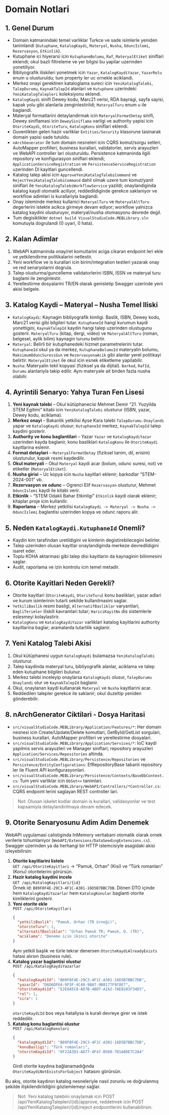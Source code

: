 ﻿# Domain Notlari

## 1. Genel Durum
- Domain katmanindaki temel varliklar Turkce ve sade isimlerle yeniden tanimlandi (`Kutuphane`, `KatalogKaydi`, `Materyal`, `Nusha`, `OduncIslemi`, `Rezervasyon`, `Etkinlik`).
- Kutuphane ici hiyerarsi icin `KutuphaneBolumu`, `Raf`, `MateryalEtiket` siniflari eklendi; okul bazli filtreleme ve yer bilgisi bu yapilar uzerinden yonetiliyor.
- Bibliyografik iliskileri yonetmek icin `Yazar`, `KatalogKaydiYazar`, `YazarRolu` enum u olusturuldu; tum property ler uc ornekle aciklandi.
- Merkez onayi gerektiren kataloglama sureci icin `YeniKatalogTalebi`, `TalepDurumu`, `KaynakTalepId` alanlari ve `Kutuphane` uzerindeki `YeniKatalogTalepleri` koleksiyonu eklendi.
- `KatalogKaydi` sinifi Dewey kodu, Marc21 verisi, RDA bayragi, sayfa sayisi, kapak yolu gibi alanlarla zenginlestirildi; `MateryalTuru` enum u ile baglandi.
- Materyal formatlarini detaylandirmak icin `MateryalFormatDetay` sinifi, Dewey siniflamasi icin `DeweySiniflama` varligi ve authority yapisi icin `OtoriteKaydi`, `OtoriteTuru`, `KatalogKonu` siniflari eklendi.
- Guvenlikten gelen hazir varliklar `Entities/Security` klasorune tasinarak domain yapisi sade tutuldu.
- `nArchGenerator` ile tum domain nesneleri icin CQRS komut/sorgu setleri, AutoMapper profilleri, business kurallari, validatorler, servis arayuzleri ve WebAPI controller lari olusturuldu. Persistence katmaninda ilgili repository ve konfigurasyon siniflari eklendi; `ApplicationServiceRegistration` ve `PersistenceServiceRegistration` uzerinden DI kayitlari guncellendi.
- Katalog talep akisi icin `ApproveYeniKatalogTalebiCommand` ve `RejectYeniKatalogTalebiCommand` dahil olmak uzere tum komut/yanit siniflari ile `YeniKatalogTalebiWorkflowService` yazildi; onaylandiginda katalog kaydi otomatik aciliyor, reddedildiginde gerekce saklaniyor ve workflow adimlari is kurallariyla baglandi.
- Onay isleminde merkez kullanici `MateryalTuru` ve `MateryalAltTuru` degerlerini istekte acikca girmeye devam ediyor; workflow yalnizca katalog kaydini olusturuyor, materyal/nusha otomasyonu devrede degil.
- Tum degisiklikler `dotnet build VisualStudioCode.MEBLibrary.sln` komutuyla dogrulandi (0 uyari, 0 hata).

## 2. Kalan Adimlar
1. WebAPI katmaninda onay/ret komutlarini aciga cikaran endpoint leri ekle ve yetkilendirme politikalarini netlestir.
2. Yeni workflow ve is kurallari icin birim/integration testleri yazarak onay ve red senaryolarini dogrula.
3. Talep olusturma/guncelleme validatorlerini ISBN, ISSN ve materyal turu baglami ile zenginlestir.
4. Yerellestirme dosyalarini TR/EN olarak genisletip Swagger uzerinde yeni akisi belgele.

## 3. Katalog Kaydi – Materyal – Nusha Temel Iliski
- `KatalogKaydi`: Kaynagin bibliyografik kimligi. Baslik, ISBN, Dewey kodu, Marc21 verisi gibi bilgileri tutar. `KutuphaneId` hangi kurumun kaydi yonettigini, `KaynakTalepId` kaydin hangi talep uzerinden olustugunu gosterir. `MateryalTuru` (kitap, dergi, video) ve `MateryalAltTuru` (roman, belgesel, aylik bilim) kaynagin turunu belirtir.
- `Materyal`: Belirli bir kutuphanedeki hizmet parametrelerini tutar. `KutuphaneId` okul ya da merkez, `KutuphaneBolumuId` materyalin bolumu, `MaksimumOduncSuresiGun` ve `RezervasyonaAcik` gibi alanlar yerel politikayi belirtir. `MateryalEtiket` ile okul icin esnek etiketleme yapilabilir.
- `Nusha`: Materyalin tekil kopyasi (fiziksel ya da dijital). `Barkod`, `RafId`, `Durumu` alanlariyla takip edilir. Aynı materyale ait birden fazla nusha olabilir.

## 4. Ayrintili Senaryo: Yahya Turan Fen Lisesi
1. **Yeni kaynak talebi** – Okul kütüphanecisi Mehmet Demir “21. Yuzyilda STEM Egitimi” kitabi icin `YeniKatalogTalebi` olusturur (ISBN, yazar, Dewey kodu, aciklama).
2. **Merkez onayi** – Bakanlik yetkilisi Ayse Kara talebi `TalepDurumu.Onaylandi` yapar ve `KatalogKaydi` olusur; `KutuphaneId` merkez, `KaynakTalepId` talep kaydini gosterir.
3. **Authority ve konu baglantilari** – Yazar `Yazar` ve `KatalogKaydiYazar` uzerinden kayda baglanir, konu basliklari `KatalogKonu` ile `OtoriteKaydi` kayitlarina eslenir.
4. **Format detaylari** – `MateryalFormatDetay` (fiziksel tanim, dil, erisim) olusturulur, kapak resmi kaydedilir.
5. **Okul materyali** – Okul `Materyal` kaydi acar (bolum, odunc suresi, not) ve etiketler (`MateryalEtiket`).
6. **Nusha girisi** – Uc kopya icin `Nusha` kayitlari eklenir; barkodlar “STEM-2024-001” vb.
7. **Rezervasyon ve odunc** – Ogrenci Elif `Rezervasyon` olusturur, Mehmet `OduncIslemi` kaydi ile kitabi verir.
8. **Etkinlik** – “STEM Odakli Bahar Etkinligi” `Etkinlik` kaydi olarak eklenir; kitaplar proje icin kullanilir.
9. **Raporlama** – Merkez yetkilisi `KatalogKaydi -> Materyal -> Nusha -> OduncIslemi` baglantisi uzerinden kopya ve odunc raporu alir.

## 5. Neden `KatalogKaydi.KutuphaneId` Onemli?
- Kaydin kim tarafindan uretildigini ve kimlerin degistirebilecegini belirler.
- Talep uzerinden olusan kayitlar onaylandiginda merkeze devredildigini isaret eder.
- Toplu KOHA aktarmasi gibi talep disi kayitlarin da kaynaginin bilinmesini saglar.
- Audit, raporlama ve izin kontrolu icin temel metadir.

## 6. Otorite Kayitlari Neden Gerekli?
- Otorite kayitlari (`OtoriteKaydi`, `OtoriteTuru`) konu basliklari, yazar adlari ve kurum isimlerinin tutarli sekilde kullanilmasini saglar.
- `YetkiliBaslik` resmi basligi, `AlternatifBasliklar` varyantlari, `BagliTerimler` iliskili kavramlari tutar; `HariciKayitNo` dis sistemlerle eslesmeyi kolaylastirir.
- `KatalogKonu` ve `KatalogKaydiYazar` varliklari katalog kayitlarini authority kayitlarina baglar; aramalarda tutarlilik saglanir.

## 7. Yeni Katalog Talebi Akisi
1. Okul kütüphanesi uygun `KatalogKaydi` bulamazsa `YeniKatalogTalebi` olusturur.
2. Talep kaydinda materyal turu, bibliyografik alanlar, aciklama ve talep eden kutuphane bilgileri bulunur.
3. Merkez talebi inceleyip onaylarsa `KatalogKaydi` olusur, `TalepDurumu` `Onaylandi` olur ve `KaynakTalepId` baglanir.
4. Okul, onaylanan kaydi kullanarak `Materyal` ve `Nusha` kayitlarini acar.
5. Reddedilen talepler gerekce ile saklanir; okul duzeltip yeniden gönderebilir.


## 8. nArchGenerator Ciktilari - Dosya Haritasi
- `src/visualStudioCode.MEBLibrary/Application/Features/*`: Her domain nesnesi icin Create/Update/Delete komutlari, GetById/GetList sorgulari, business kurallari, AutoMapper profilleri ve yerellestirme dosyalari.
- `src/visualStudioCode.MEBLibrary/Application/Services/*`: IoC kaydi yapilmis servis arayuzleri ve Manager siniflari; repository arayuzleri `Application/Services/Repositories` altinda.
- `src/visualStudioCode.MEBLibrary/Persistence/Repositories` ve `Persistence/EntityConfigurations`: EfRepositoryBase tabanli repository ler ile Fluent API konfigurasyonlari.
- `src/visualStudioCode.MEBLibrary/Persistence/Contexts/BaseDbContext.cs`: Tum yeni varliklar icin `DbSet<>` tanimlari.
- `src/visualStudioCode.MEBLibrary/WebAPI/Controllers/*Controller.cs`: CQRS endpoint lerini saglayan REST controller lari.

> Not: Olusan iskelet kodlar domain is kurallari, validasyonlar ve test kapsamiyla detaylandirilmaya devam edecek.

## 9. Otorite Senaryosunu Adim Adim Denemek
WebAPI uygulamasi calistiginda InMemory veritabani otomatik olarak ornek verilerle tohumlaniyor (`WebAPI/Extensions/DataSeedingExtensions.cs`). Swagger uzerinden ya da herhangi bir HTTP istemcisiyle asagidaki akisi izleyebilirsin:

1. **Otorite kayitlarini listele**  
   `GET /api/OtoriteKayitlari` → “Pamuk, Orhan” (Kisi) ve “Türk romanları” (Konu) otoritelerini görürsün.
2. **Hazir katalog kaydini incele**  
   `GET /api/KatalogKayitlari/{id}`  
   Örnek id: `B89F8F4E-29C3-4F1C-A301-16D5B7BBC7DB`. Dönen DTO içinde hem `KatalogKaydiYazarlar` hem `KatalogKonular` baglanti otorite kimliklerini gosterir.
3. **Yeni otorite ekle**  
   `POST /api/OtoriteKayitlari`  
   ```json
   {
     "yetkiliBaslik": "Pamuk, Orhan (TR örneği)",
     "otoriteTuru": 2,
     "alternatifBasliklar": "Orhan Pamuk TR; Pamuk, O. (TR)",
     "aciklama": "Deneme icin ikinci otorite"
   }
   ```  
   Aynı yetkili başlık ve türle tekrar denersen `OtoriteKaydiAlreadyExists` hatasi alırsın (business rule).
4. **Katalog yazar baglantisi olustur**  
   `POST /api/KatalogKaydiYazarlar`  
   ```json
   {
     "katalogKaydiId": "B89F8F4E-29C3-4F1C-A301-16D5B7BBC7DB",
     "yazarId": "D6D6DF64-9F3F-4C40-9BA7-9B8177F9C0E7",
     "otoriteKaydiId": "E2E6A5C8-AD7B-4B07-A1A2-7AE8281F34D3",
     "rol": 1,
     "sira": 1
   }
   ```  
   `otoriteKaydiId` bos veya hataliysa is kurali devreye girer ve istek reddedilir.
5. **Katalog konu baglantisi olustur**  
   `POST /api/KatalogKonulari`  
   ```json
   {
     "katalogKaydiId": "B89F8F4E-29C3-4F1C-A301-16D5B7BBC7DB",
     "konuBasligi": "Türk romanları",
     "otoriteKaydiId": "6F22A3D3-AD77-4F47-B5D0-7D1A0DE7C2A4"
   }
   ```  
   Girdi otorite kaydına bağlanamadığında `OtoriteKaydiNotExistsForSubject` hatasını görürsün.

Bu akış, otorite kaydının katalog nesneleriyle nasıl zorunlu ve doğrulanmış şekilde ilişkilendirildiğini gözlemlemeyi sağlar.

> Not: Yeni katalog talebini onaylamak icin POST /api/YeniKatalogTalepleri/{id}/approve, reddetmek icin POST /api/YeniKatalogTalepleri/{id}/reject endpointlerini kullanabilirsin.
